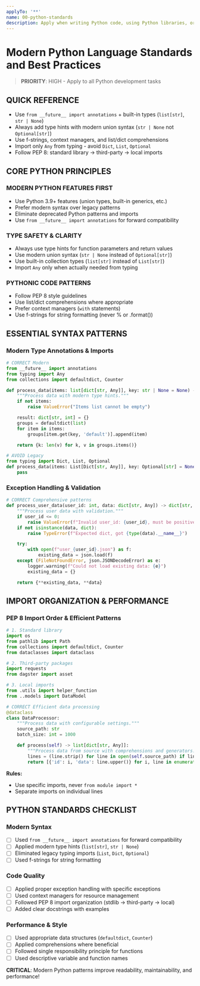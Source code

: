 ```yaml
---
applyTo: '**'
name: 00-python-standards
description: Apply when writing Python code, using Python libraries, or working on Python-specific features and patterns
---
```


# Modern Python Language Standards and Best Practices

> **PRIORITY**: HIGH - Apply to all Python development tasks

## **QUICK REFERENCE**

- Use `from __future__ import annotations` + built-in types (`list[str]`, `str | None`)
- Always add type hints with modern union syntax (`str | None` not `Optional[str]`)
- Use f-strings, context managers, and list/dict comprehensions
- Import only `Any` from typing - avoid `Dict`, `List`, `Optional`
- Follow PEP 8: standard library → third-party → local imports

## **CORE PYTHON PRINCIPLES**

### **MODERN PYTHON FEATURES FIRST**

- Use Python 3.9+ features (union types, built-in generics, etc.)
- Prefer modern syntax over legacy patterns
- Eliminate deprecated Python patterns and imports
- Use `from __future__ import annotations` for forward compatibility

### **TYPE SAFETY & CLARITY**

- Always use type hints for function parameters and return values
- Use modern union syntax (`str | None` instead of `Optional[str]`)
- Use built-in collection types (`list[str]` instead of `List[str]`)
- Import `Any` only when actually needed from typing

### **PYTHONIC CODE PATTERNS**

- Follow PEP 8 style guidelines
- Use list/dict comprehensions where appropriate
- Prefer context managers (`with` statements)
- Use f-strings for string formatting (never % or .format())

## **ESSENTIAL SYNTAX PATTERNS**

### **Modern Type Annotations & Imports**

```python
# CORRECT Modern
from __future__ import annotations
from typing import Any
from collections import defaultdict, Counter

def process_data(items: list[dict[str, Any]], key: str | None = None) -> dict[str, int]:
    """Process data with modern type hints."""
    if not items:
        raise ValueError("Items list cannot be empty")

    result: dict[str, int] = {}
    groups = defaultdict(list)
    for item in items:
        groups[item.get(key, 'default')].append(item)

    return {k: len(v) for k, v in groups.items()}

# AVOID Legacy
from typing import Dict, List, Optional
def process_data(items: List[Dict[str, Any]], key: Optional[str] = None) -> Dict[str, int]:
    pass
```

### **Exception Handling & Validation**

```python
# CORRECT Comprehensive patterns
def process_user_data(user_id: int, data: dict[str, Any]) -> dict[str, Any]:
    """Process user data with validation."""
    if user_id <= 0:
        raise ValueError(f"Invalid user_id: {user_id}, must be positive")
    if not isinstance(data, dict):
        raise TypeError(f"Expected dict, got {type(data).__name__}")

    try:
        with open(f"user_{user_id}.json") as f:
            existing_data = json.load(f)
    except (FileNotFoundError, json.JSONDecodeError) as e:
        logger.warning(f"Could not load existing data: {e}")
        existing_data = {}

    return {**existing_data, **data}
```

## **IMPORT ORGANIZATION & PERFORMANCE**

### **PEP 8 Import Order & Efficient Patterns**

```python
# 1. Standard library
import os
from pathlib import Path
from collections import defaultdict, Counter
from dataclasses import dataclass

# 2. Third-party packages
import requests
from dagster import asset

# 3. Local imports
from .utils import helper_function
from ..models import DataModel

# CORRECT Efficient data processing
@dataclass
class DataProcessor:
    """Process data with configurable settings."""
    source_path: str
    batch_size: int = 1000

    def process(self) -> list[dict[str, Any]]:
        """Process data from source with comprehensions and generators."""
        lines = (line.strip() for line in open(self.source_path) if line.strip())
        return [{'id': i, 'data': line.upper()} for i, line in enumerate(lines, 1) if len(line) > 5]
```

**Rules:**

- Use specific imports, never `from module import *`
- Separate imports on individual lines

## **PYTHON STANDARDS CHECKLIST**

### **Modern Syntax**

- [ ] Used `from __future__ import annotations` for forward compatibility
- [ ] Applied modern type hints (`list[str]`, `str | None`)
- [ ] Eliminated legacy typing imports (`List`, `Dict`, `Optional`)
- [ ] Used f-strings for string formatting

### **Code Quality**

- [ ] Applied proper exception handling with specific exceptions
- [ ] Used context managers for resource management
- [ ] Followed PEP 8 import organization (stdlib → third-party → local)
- [ ] Added clear docstrings with examples

### **Performance & Style**

- [ ] Used appropriate data structures (`defaultdict`, `Counter`)
- [ ] Applied comprehensions where beneficial
- [ ] Followed single responsibility principle for functions
- [ ] Used descriptive variable and function names

**CRITICAL**: Modern Python patterns improve readability, maintainability, and performance!
